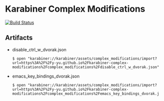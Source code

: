 Karabiner Complex Modifications
========================================

[![Build Status](https://travis-ci.com/y-yu/karabiner-complex-modifications.svg?branch=master)](https://travis-ci.com/y-yu/karabiner-complex-modifications)

## Artifacts

- disable\_ctrl\_w\_dvorak.json
    
    ```console
    $ open "karabiner://karabiner/assets/complex_modifications/import?url=https%3A%2F%2Fy-yu.github.io%2Fkarabiner-complex-modifications%2Fcomplex_modifications%2Fdisable_ctrl_w_dvorak.json"
    ```
- emacs\_key\_bindings\_dvorak.json
    
    ```console
    $ open "karabiner://karabiner/assets/complex_modifications/import?url=https%3A%2F%2Fy-yu.github.io%2Fkarabiner-complex-modifications%2Fcomplex_modifications%2Femacs_key_bindings_dvorak.json"
    ```
